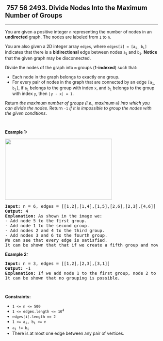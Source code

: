 <h2> 757 56
2493. Divide Nodes Into the Maximum Number of Groups</h2><hr><div><p>You are given a positive integer <code>n</code> representing the number of nodes in an <strong>undirected</strong> graph. The nodes are labeled from <code>1</code> to <code>n</code>.</p>

<p>You are also given a 2D integer array <code>edges</code>, where <code>edges[i] = [a<sub>i, </sub>b<sub>i</sub>]</code> indicates that there is a <strong>bidirectional</strong> edge between nodes <code>a<sub>i</sub></code> and <code>b<sub>i</sub></code>. <strong>Notice</strong> that the given graph may be disconnected.</p>

<p>Divide the nodes of the graph into <code>m</code> groups (<strong>1-indexed</strong>) such that:</p>

<ul>
	<li>Each node in the graph belongs to exactly one group.</li>
	<li>For every pair of nodes in the graph that are connected by an edge <code>[a<sub>i, </sub>b<sub>i</sub>]</code>, if <code>a<sub>i</sub></code> belongs to the group with index <code>x</code>, and <code>b<sub>i</sub></code> belongs to the group with index <code>y</code>, then <code>|y - x| = 1</code>.</li>
</ul>

<p>Return <em>the maximum number of groups (i.e., maximum </em><code>m</code><em>) into which you can divide the nodes</em>. Return <code>-1</code> <em>if it is impossible to group the nodes with the given conditions</em>.</p>

<p>&nbsp;</p>
<p><strong class="example">Example 1:</strong></p>
<img alt="" src="https://assets.leetcode.com/uploads/2022/10/13/example1.png" style="width: 352px; height: 201px;">
<pre><strong>Input:</strong> n = 6, edges = [[1,2],[1,4],[1,5],[2,6],[2,3],[4,6]]
<strong>Output:</strong> 4
<strong>Explanation:</strong> As shown in the image we:
- Add node 5 to the first group.
- Add node 1 to the second group.
- Add nodes 2 and 4 to the third group.
- Add nodes 3 and 6 to the fourth group.
We can see that every edge is satisfied.
It can be shown that that if we create a fifth group and move any node from the third or fourth group to it, at least on of the edges will not be satisfied.
</pre>

<p><strong class="example">Example 2:</strong></p>

<pre><strong>Input:</strong> n = 3, edges = [[1,2],[2,3],[3,1]]
<strong>Output:</strong> -1
<strong>Explanation:</strong> If we add node 1 to the first group, node 2 to the second group, and node 3 to the third group to satisfy the first two edges, we can see that the third edge will not be satisfied.
It can be shown that no grouping is possible.
</pre>

<p>&nbsp;</p>
<p><strong>Constraints:</strong></p>

<ul>
	<li><code>1 &lt;= n &lt;= 500</code></li>
	<li><code>1 &lt;= edges.length &lt;= 10<sup>4</sup></code></li>
	<li><code>edges[i].length == 2</code></li>
	<li><code>1 &lt;= a<sub>i</sub>, b<sub>i</sub> &lt;= n</code></li>
	<li><code>a<sub>i</sub> != b<sub>i</sub></code></li>
	<li>There is at most one edge between any pair of vertices.</li>
</ul>
</div>